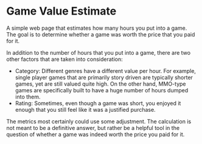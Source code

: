 # Game Value Estimate

A simple web page that estimates how many hours you put into a game. The goal is to determine whether a game was worth the price that you paid for it. 

In addition to the number of hours that you put into a game, there are two other factors that are taken into consideration:
 - Category: Different genres have a different value per hour. For example, single player games that are primarily story driven are typically shorter games, yet are still valued quite high. On the other hand, MMO-type games are specifically built to have a huge number of hours dumped into them.
 - Rating: Sometimes, even though a game was short, you enjoyed it enough that you still feel like it was a justified purchase.

The metrics most certainly could use some adjustment. The calculation is not meant to be a definitive answer, but rather be a helpful tool in the question of whether a game was indeed worth the price you paid for it.
